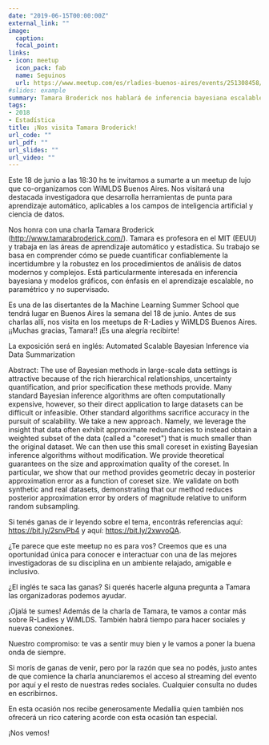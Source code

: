 ```yaml
---
date: "2019-06-15T00:00:00Z"
external_link: ""
image:
  caption: 
  focal_point: 
links:
- icon: meetup
  icon_pack: fab
  name: Seguinos
  url: https://www.meetup.com/es/rladies-buenos-aires/events/251308458/
#slides: example
summary: Tamara Broderick nos hablará de inferencia bayesiana escalable automatizada mediante el resumen de datos (Automated Scalable Bayesian Inference via Data Summarization).
tags:
- 2018
- Estadística
title: ¡Nos visita Tamara Broderick!
url_code: ""
url_pdf: ""
url_slides: ""
url_video: ""
---
```



Este 18 de junio a las 18:30 hs te invitamos a sumarte a un meetup de lujo que co-organizamos con WiMLDS Buenos Aires. Nos visitará una destacada investigadora que desarrolla herramientas de punta para aprendizaje automático, aplicables a los campos de inteligencia artificial y ciencia de datos.

Nos honra con una charla Tamara Broderick (http://www.tamarabroderick.com/). Tamara es profesora en el MIT (EEUU) y trabaja en las áreas de aprendizaje automático y estadística. Su trabajo se basa en comprender cómo se puede cuantificar confiablemente la incertidumbre y la robustez en los procedimientos de análisis de datos modernos y complejos. Está particularmente interesada en inferencia bayesiana y modelos gráficos, con énfasis en el aprendizaje escalable, no paramétrico y no supervisado.

Es una de las disertantes de la Machine Learning Summer School que tendrá lugar en Buenos Aires la semana del 18 de junio. Antes de sus charlas allí, nos visita en los meetups de R-Ladies y WiMLDS Buenos Aires. ¡¡Muchas gracias, Tamara!! ¡Es una alegría recibirte!

La exposición será en inglés: Automated Scalable Bayesian Inference via Data Summarization

Abstract: The use of Bayesian methods in large-scale data settings is attractive because of the rich hierarchical relationships, uncertainty quantification, and prior specification these methods provide. Many standard Bayesian inference algorithms are often computationally expensive, however, so their direct application to large datasets can be difficult or infeasible. Other standard algorithms sacrifice accuracy in the pursuit of scalability. We take a new approach. Namely, we leverage the insight that data often exhibit approximate redundancies to instead obtain a weighted subset of the data (called a "coreset") that is much smaller than the original dataset. We can then use this small coreset in existing Bayesian inference algorithms without modification. We provide theoretical guarantees on the size and approximation quality of the coreset. In particular, we show that our method provides geometric decay in posterior approximation error as a function of coreset size. We validate on both synthetic and real datasets, demonstrating that our method reduces posterior approximation error by orders of magnitude relative to uniform random subsampling.

Si tenés ganas de ir leyendo sobre el tema, encontrás referencias aquí: https://bit.ly/2snvPb4 y aquí: https://bit.ly/2xwvoQA.

¿Te parece que este meetup no es para vos? Creemos que es una oportunidad única para conocer e interactuar con una de las mejores investigadoras de su disciplina en un ambiente relajado, amigable e inclusivo.

¿El inglés te saca las ganas? Si querés hacerle alguna pregunta a Tamara las organizadoras podemos ayudar.

¡Ojalá te sumes! Además de la charla de Tamara, te vamos a contar más sobre R-Ladies y WiMLDS. También habrá tiempo para hacer sociales y nuevas conexiones.

Nuestro compromiso: te vas a sentir muy bien y le vamos a poner la buena onda de siempre.

Si morís de ganas de venir, pero por la razón que sea no podés, justo antes de que comience la charla anunciaremos el acceso al streaming del evento por aquí y el resto de nuestras redes sociales. Cualquier consulta no dudes en escribirnos.

En esta ocasión nos recibe generosamente Medallia quien también nos ofrecerá un rico catering acorde con esta ocasión tan especial.

¡Nos vemos!


